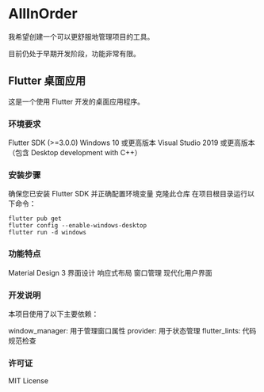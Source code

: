 # AllInOrder

我希望创建一个可以更舒服地管理项目的工具。

目前仍处于早期开发阶段，功能非常有限。

## Flutter 桌面应用

这是一个使用 Flutter 开发的桌面应用程序。

### 环境要求

Flutter SDK (>=3.0.0)
Windows 10 或更高版本
Visual Studio 2019 或更高版本（包含 Desktop development with C++）

### 安装步骤

确保您已安装 Flutter SDK 并正确配置环境变量
克隆此仓库
在项目根目录运行以下命令：
```
flutter pub get
flutter config --enable-windows-desktop
flutter run -d windows
```
### 功能特点

Material Design 3 界面设计
响应式布局
窗口管理
现代化用户界面

### 开发说明
本项目使用了以下主要依赖：

window_manager: 用于管理窗口属性
provider: 用于状态管理
flutter_lints: 代码规范检查

### 许可证
MIT License